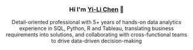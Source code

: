 <div align="center">
  <h3>Hi I'm <a href="https://www.linkedin.com/in/yi-li-chen-leo/">Yi-Li Chen</a> 👋</h3>
  <p>Detail-oriented professional with 5+ years of hands-on data analytics experience in SQL, Python, R and Tableau, translating business requirements into solutions, and collaborating with cross-functional teams to drive data-driven decision-making</p>
</div>


<!--
**Leo06660/Leo06660** is a ✨ _special_ ✨ repository because its `README.md` (this file) appears on your GitHub profile.

Here are some ideas to get you started:

- 🔭 I’m currently working on ...
- 🌱 I’m currently learning ...
- 👯 I’m looking to collaborate on ...
- 🤔 I’m looking for help with ...
- 💬 Ask me about ...
- 📫 How to reach me: ...
- 😄 Pronouns: ...
- ⚡ Fun fact: ...
-->
